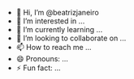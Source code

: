 - 👋 Hi, I’m @beatrizjaneiro
- 👀 I’m interested in ...
- 🌱 I’m currently learning ...
- 💞️ I’m looking to collaborate on ...
- 📫 How to reach me ...
- 😄 Pronouns: ...
- ⚡ Fun fact: ...

<!---
beatrizjaneiro/beatrizjaneiro is a ✨ special ✨ repository because its `README.md` (this file) appears on your GitHub profile.
You can click the Preview link to take a look at your changes.
--->
